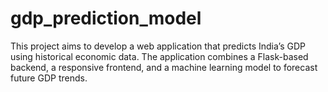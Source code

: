 # gdp_prediction_model
This project aims to develop a web application that predicts India’s GDP using historical economic data. The application combines a Flask-based backend, a responsive frontend, and a machine learning model to forecast future GDP trends.
